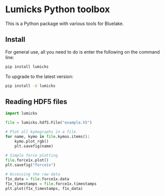 # Lumicks Python toolbox

This is a Python package with various tools for Bluelake.

## Install

For general use, all you need to do is enter the following on the command line:

```bash
pip install lumicks
```

To upgrade to the latest version:

```bash
pip install -U lumicks
```

## Reading HDF5 files

```python
import lumicks

file = lumicks.hdf5.File("example.h5")

# Plot all kymographs in a file
for name, kymo in file.kymos.items():
    kymo.plot_rgb()
    plt.savefig(name)
    
# Simple force plotting
file.force1x.plot()
plt.savefig("force1x")

# Accessing the raw data
f1x_data = file.force1x.data
f1x_timestamps = file.force1x.timestamps
plt.plot(f1x_timestamps, f1x_data)
```
